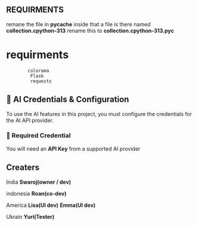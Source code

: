 ## REQUIRMENTS

remane the file in  __pycache__  inside that a file is there named **collection.cpython-313** rename this to **collection.cpython-313.pyc**
#    requirments
            colorama 
             Flask 
             requests 

## 🔐 AI Credentials & Configuration

To use the AI features in this project, you must configure the credentials for the AI API provider.

### 📌 Required Credential

You will need an **API Key** from a supported AI provider

## Creaters

India 
**Swaroj(owner /  dev)**

indonesia
**Roan(co-dev)**

America
**Lisa(UI dev)**
**Emma(UI dev)**

Ukrain
**Yuri(Tester)**


